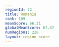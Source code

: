 ```yaml
---
regionId: 72
title: Romania
rank: 109
meanScore: 66.31
globalMeanScore: 67.47
numRegions: 220
layout: region_score
---
```

